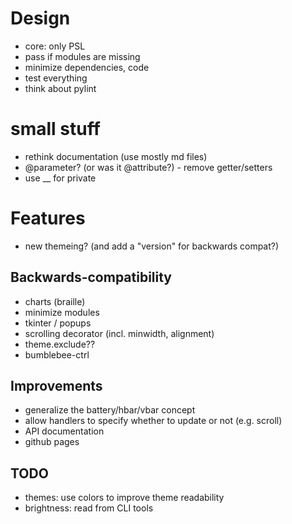 # Design
- core: only PSL
- pass if modules are missing
- minimize dependencies, code
- test everything
- think about pylint

# small stuff
- rethink documentation (use mostly md files)
- @parameter? (or was it @attribute?) - remove getter/setters
- use __ for private

# Features
- new themeing? (and add a "version" for backwards compat?)

## Backwards-compatibility
- charts (braille)
- minimize modules
- tkinter / popups
- scrolling decorator (incl. minwidth, alignment)
- theme.exclude??
- bumblebee-ctrl

## Improvements
- generalize the battery/hbar/vbar concept
- allow handlers to specify whether to update or not (e.g. scroll)
- API documentation
- github pages

## TODO
- themes: use colors to improve theme readability
- brightness: read from CLI tools
